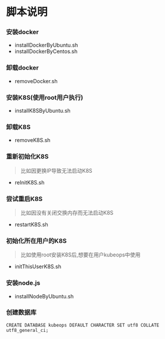 # 脚本说明

### 安装docker

- installDockerByUbuntu.sh
- installDockerByCentos.sh

### 卸载docker

- removeDocker.sh



### 安装K8S(使用root用户执行)

- installK8SByUbuntu.sh

### 卸载K8S

- removeK8S.sh

### 重新初始化K8S

> 比如因更换IP导致无法启动K8S

- reInitK8S.sh

### 尝试重启K8S

> 比如因没有关闭交换内存而无法启动K8S

- restartK8S.sh

### 初始化所在用户的K8S

> 比如使用root安装K8S后,想要在用户kubeops中使用

- initThisUserK8S.sh



### 安装node.js

- installNodeByUbuntu.sh


### 创建数据库

```mysql
CREATE DATABASE kubeops DEFAULT CHARACTER SET utf8 COLLATE utf8_general_ci;
```

